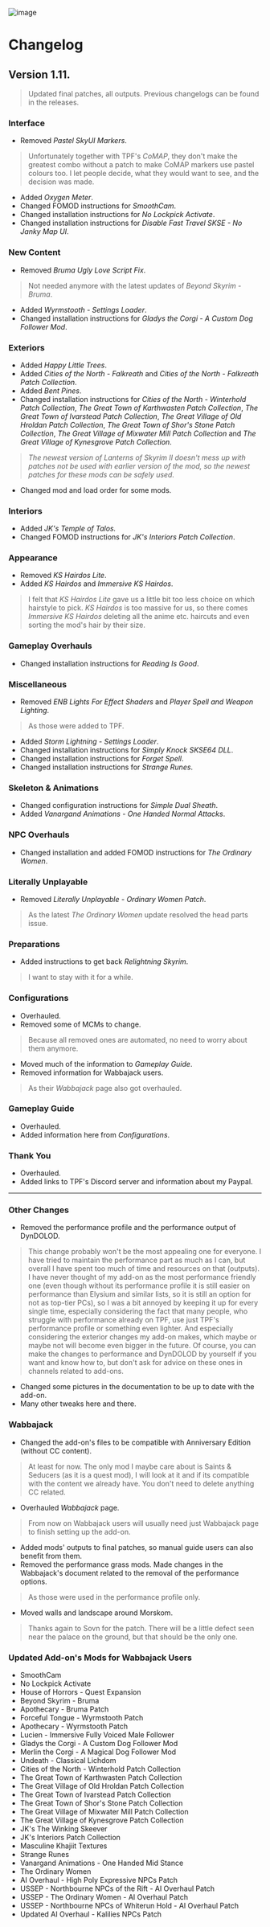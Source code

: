 ![image](images/Banner.png)

# Changelog

## Version 1.11.

> Updated final patches, all outputs.
> Previous changelogs can be found in the releases.

### Interface

* Removed _Pastel SkyUI Markers_.
> Unfortunately together with TPF's _CoMAP_, they don't make the greatest combo without a patch to make CoMAP markers use pastel colours too. I let people decide, what they would want to see, and the decision was made.
* Added _Oxygen Meter_.
* Changed FOMOD instructions for _SmoothCam_.
* Changed installation instructions for _No Lockpick Activate_.
* Changed installation instructions for _Disable Fast Travel SKSE - No Janky Map UI_.

### New Content

* Removed _Bruma Ugly Love Script Fix_.
> Not needed anymore with the latest updates of _Beyond Skyrim - Bruma_.
* Added _Wyrmstooth - Settings Loader_.
* Changed installation instructions for _Gladys the Corgi - A Custom Dog Follower Mod_.

### Exteriors

* Added _Happy Little Trees_.
* Added _Cities of the North - Falkreath_ and _Cities of the North - Falkreath Patch Collection_.
* Added _Bent Pines_.
* Changed installation instructions for _Cities of the North - Winterhold Patch Collection_, _The Great Town of Karthwasten Patch Collection_, _The Great Town of Ivarstead Patch Collection_, _The Great Village of Old Hroldan Patch Collection_, _The Great Town of Shor's Stone Patch Collection_, _The Great Village of Mixwater Mill Patch Collection_ and _The Great Village of Kynesgrove Patch Collection_.
> _The newest version of Lanterns of Skyrim II doesn't mess up with patches not be used with earlier version of the mod, so the newest patches for these mods can be safely used._
* Changed mod and load order for some mods.

### Interiors

* Added _JK's Temple of Talos._
* Changed FOMOD instructions for _JK's Interiors Patch Collection_.

### Appearance

* Removed _KS Hairdos Lite_.
* Added _KS Hairdos_ and _Immersive KS Hairdos_.
> I felt that _KS Hairdos Lite_ gave us a little bit too less choice on which hairstyle to pick. _KS Hairdos_ is too massive for us, so
there comes _Immersive KS Hairdos_ deleting all the anime etc. haircuts and even sorting the mod's hair by their size.

### Gameplay Overhauls

* Changed installation instructions for _Reading Is Good_.

### Miscellaneous

* Removed _ENB Lights For Effect Shaders_ and _Player Spell and Weapon Lighting_.
> As those were added to TPF.
* Added _Storm Lightning - Settings Loader_.
* Changed installation instructions for _Simply Knock SKSE64 DLL_.
* Changed installation instructions for _Forget Spell_.
* Changed installation instructions for _Strange Runes_.

### Skeleton & Animations

* Changed configuration instructions for _Simple Dual Sheath_.
* Added _Vanargand Animations - One Handed Normal Attacks_.

### NPC Overhauls

* Changed installation and added FOMOD instructions for _The Ordinary Women_.

### Literally Unplayable

* Removed _Literally Unplayable - Ordinary Women Patch_.
> As the latest _The Ordinary Women_ update resolved the head parts issue.

### Preparations

* Added instructions to get back _Relightning Skyrim_.
> I want to stay with it for a while.

### Configurations

* Overhauled.
* Removed some of MCMs to change.
> Because all removed ones are automated, no need to worry about them anymore.
* Moved much of the information to _Gameplay Guide_.
* Removed information for Wabbajack users.
> As their _Wabbajack_ page also got overhauled.

### Gameplay Guide

* Overhauled.
* Added information here from _Configurations_.

### Thank You

* Overhauled.
* Added links to TPF's Discord server and information about my Paypal.

---

### Other Changes

* Removed the performance profile and the performance output of DynDOLOD.
> This change probably won't be the most appealing one for everyone. I have tried to maintain the performance part as much as I can, but 
overall I have spent too much of time and resources on that (outputs). I have never thought of my add-on as the most performance friendly one 
(even though without its performance profile it is still easier on performance than Elysium and similar lists, so it is still an option for not as top-tier PCs), 
so I was a bit annoyed by keeping it up for every single time, especially considering the fact that many people, who struggle with performance already on TPF, use just TPF's performance profile or something even lighter. And especially considering the exterior changes my add-on makes, which maybe or maybe not will become even bigger in the future. Of course, 
you can make the changes to performance and DynDOLOD by yourself if you want and know how to, but don't ask for advice on these ones in channels related to add-ons.
* Changed some pictures in the documentation to be up to date with the add-on.
* Many other tweaks here and there.

### Wabbajack

* Changed the add-on's files to be compatible with Anniversary Edition (without CC content).
> At least for now. The only mod I maybe care about is Saints & Seducers (as it is a quest mod), I will look at it and if its compatible with the content we already have. You don't need to delete anything CC related.
* Overhauled _Wabbajack_ page.
> From now on Wabbajack users will usually need just Wabbajack page to finish setting up the add-on.
* Added mods' outputs to final patches, so manual guide users can also benefit from them.
* Removed the performance grass mods. Made changes in the Wabbajack's document related to the removal of the performance options.
> As those were used in the performance profile only.
* Moved walls and landscape around Morskom. 
> Thanks again to Sovn for the patch. There will be a little defect seen near the palace on the ground, but that should be the only one.

### Updated Add-on's Mods for Wabbajack Users

* SmoothCam
* No Lockpick Activate
* House of Horrors - Quest Expansion
* Beyond Skyrim - Bruma
* Apothecary - Bruma Patch
* Forceful Tongue - Wyrmstooth Patch
* Apothecary - Wyrmstooth Patch
* Lucien - Immersive Fully Voiced Male Follower
* Gladys the Corgi - A Custom Dog Follower Mod
* Merlin the Corgi - A Magical Dog Follower Mod
* Undeath - Classical Lichdom
* Cities of the North - Winterhold Patch Collection
* The Great Town of Karthwasten Patch Collection
* The Great Village of Old Hroldan Patch Collection
* The Great Town of Ivarstead Patch Collection
* The Great Town of Shor's Stone Patch Collection
* The Great Village of Mixwater Mill Patch Collection
* The Great Village of Kynesgrove Patch Collection
* JK's The Winking Skeever
* JK's Interiors Patch Collection
* Masculine Khajiit Textures
* Strange Runes
* Vanargand Animations - One Handed Mid Stance
* The Ordinary Women
* AI Overhaul - High Poly Expressive NPCs Patch
* USSEP - Northbourne NPCs of the Rift - AI Overhaul Patch
* USSEP - The Ordinary Women - AI Overhaul Patch
* USSEP - Northbourne NPCs of Whiterun Hold - AI Overhaul Patch
* Updated AI Overhaul - Kalilies NPCs Patch
